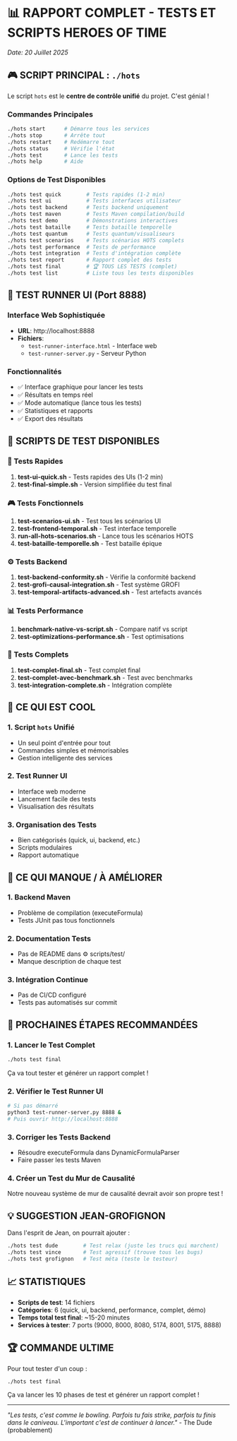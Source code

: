 # 📊 RAPPORT COMPLET - TESTS ET SCRIPTS HEROES OF TIME
*Date: 20 Juillet 2025*

## 🎮 SCRIPT PRINCIPAL : `./hots`

Le script `hots` est le **centre de contrôle unifié** du projet. C'est génial !

### Commandes Principales
```bash
./hots start      # Démarre tous les services
./hots stop       # Arrête tout
./hots restart    # Redémarre tout
./hots status     # Vérifie l'état
./hots test       # Lance les tests
./hots help       # Aide
```

### Options de Test Disponibles
```bash
./hots test quick        # Tests rapides (1-2 min)
./hots test ui           # Tests interfaces utilisateur
./hots test backend      # Tests backend uniquement
./hots test maven        # Tests Maven compilation/build
./hots test demo         # Démonstrations interactives
./hots test bataille     # Tests bataille temporelle
./hots test quantum      # Tests quantum/visualiseurs
./hots test scenarios    # Tests scénarios HOTS complets
./hots test performance  # Tests de performance
./hots test integration  # Tests d'intégration complète
./hots test report       # Rapport complet des tests
./hots test final        # 🏆 TOUS LES TESTS (complet)
./hots test list         # Liste tous les tests disponibles
```

## 🧪 TEST RUNNER UI (Port 8888)

### Interface Web Sophistiquée
- **URL**: http://localhost:8888
- **Fichiers**:
  - `test-runner-interface.html` - Interface web
  - `test-runner-server.py` - Serveur Python

### Fonctionnalités
- ✅ Interface graphique pour lancer les tests
- ✅ Résultats en temps réel
- ✅ Mode automatique (lance tous les tests)
- ✅ Statistiques et rapports
- ✅ Export des résultats

## 📁 SCRIPTS DE TEST DISPONIBLES

### 🚀 Tests Rapides
1. **test-ui-quick.sh** - Tests rapides des UIs (1-2 min)
2. **test-final-simple.sh** - Version simplifiée du test final

### 🎮 Tests Fonctionnels
1. **test-scenarios-ui.sh** - Test tous les scénarios UI
2. **test-frontend-temporal.sh** - Test interface temporelle
3. **run-all-hots-scenarios.sh** - Lance tous les scénarios HOTS
4. **test-bataille-temporelle.sh** - Test bataille épique

### ⚙️ Tests Backend
1. **test-backend-conformity.sh** - Vérifie la conformité backend
2. **test-grofi-causal-integration.sh** - Test système GROFI
3. **test-temporal-artifacts-advanced.sh** - Test artefacts avancés

### 📊 Tests Performance
1. **benchmark-native-vs-script.sh** - Compare natif vs script
2. **test-optimizations-performance.sh** - Test optimisations

### 🔗 Tests Complets
1. **test-complet-final.sh** - Test complet final
2. **test-complet-avec-benchmark.sh** - Test avec benchmarks
3. **test-integration-complete.sh** - Intégration complète

## 🌟 CE QUI EST COOL

### 1. Script `hots` Unifié
- Un seul point d'entrée pour tout
- Commandes simples et mémorisables
- Gestion intelligente des services

### 2. Test Runner UI
- Interface web moderne
- Lancement facile des tests
- Visualisation des résultats

### 3. Organisation des Tests
- Bien catégorisés (quick, ui, backend, etc.)
- Scripts modulaires
- Rapport automatique

## 🚨 CE QUI MANQUE / À AMÉLIORER

### 1. Backend Maven
- Problème de compilation (executeFormula)
- Tests JUnit pas tous fonctionnels

### 2. Documentation Tests
- Pas de README dans ⚙️ scripts/test/
- Manque description de chaque test

### 3. Intégration Continue
- Pas de CI/CD configuré
- Tests pas automatisés sur commit

## 🎯 PROCHAINES ÉTAPES RECOMMANDÉES

### 1. Lancer le Test Complet
```bash
./hots test final
```
Ça va tout tester et générer un rapport complet !

### 2. Vérifier le Test Runner UI
```bash
# Si pas démarré
python3 test-runner-server.py 8888 &
# Puis ouvrir http://localhost:8888
```

### 3. Corriger les Tests Backend
- Résoudre executeFormula dans DynamicFormulaParser
- Faire passer les tests Maven

### 4. Créer un Test du Mur de Causalité
Notre nouveau système de mur de causalité devrait avoir son propre test !

## 💡 SUGGESTION JEAN-GROFIGNON

Dans l'esprit de Jean, on pourrait ajouter :

```bash
./hots test dude        # Test relax (juste les trucs qui marchent)
./hots test vince       # Test agressif (trouve tous les bugs)
./hots test grofignon   # Test méta (teste le testeur)
```

## 📈 STATISTIQUES

- **Scripts de test**: 14 fichiers
- **Catégories**: 6 (quick, ui, backend, performance, complet, démo)
- **Temps total test final**: ~15-20 minutes
- **Services à tester**: 7 ports (9000, 8000, 8080, 5174, 8001, 5175, 8888)

## 🏆 COMMANDE ULTIME

Pour tout tester d'un coup :
```bash
./hots test final
```

Ça va lancer les 10 phases de test et générer un rapport complet !

---

*"Les tests, c'est comme le bowling. Parfois tu fais strike, parfois tu finis dans le caniveau. L'important c'est de continuer à lancer."* - The Dude (probablement) 